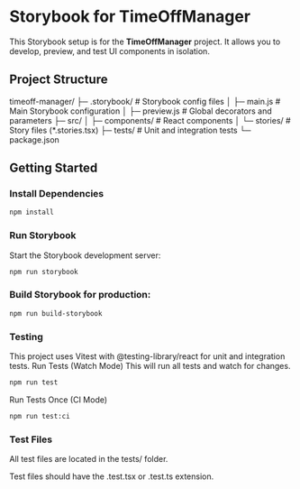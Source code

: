 # Storybook for TimeOffManager

This Storybook setup is for the **TimeOffManager** project. It allows you to develop, preview, and test UI components in isolation.

## Project Structure

timeoff-manager/
├─ .storybook/ # Storybook config files
│ ├─ main.js # Main Storybook configuration
│ ├─ preview.js # Global decorators and parameters
├─ src/
│ ├─ components/ # React components
│ └─ stories/ # Story files (*.stories.tsx)
├─ tests/ # Unit and integration tests
└─ package.json

## Getting Started

### Install Dependencies

```bash
npm install

```
### Run Storybook
Start the Storybook development server:
```bash
npm run storybook
```
### Build Storybook for production:
```bash
npm run build-storybook
```
### Testing
This project uses Vitest with @testing-library/react for unit and integration tests.
Run Tests (Watch Mode)
This will run all tests and watch for changes.
```bash
npm run test
```

Run Tests Once (CI Mode)
```bash
npm run test:ci
```
### Test Files
All test files are located in the tests/ folder.

Test files should have the .test.tsx or .test.ts extension.
